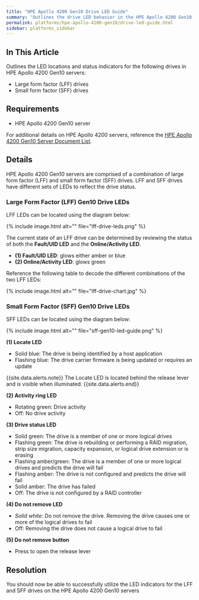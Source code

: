```yaml
---
title: "HPE Apollo 4200 Gen10 Drive LED Guide"
summary: "Outlines the drive LED behavior in the HPE Apollo 4200 Gen10 server."
permalink: platforms/hpe-apollo-4200-gen10/drive-led-guide.html
sidebar: platforms_sidebar
---
```

## In This Article

Outlines the LED locations and status indicators for the following drives in HPE Apollo 4200 Gen10 servers:

-   Large form factor (LFF) drives
-   Small form factor (SFF) drives

## Requirements

-   HPE Apollo 4200 Gen10 server

For additional details on HPE Apollo 4200 servers, reference the [HPE Apollo 4200 Gen10 Server Document List](https://support.hpe.com/hpsc/doc/public/display?docId=emr_na-a00061642en_us&docLocale=en_US).

## Details

HPE Apollo 4200 Gen10 servers are comprised of a combination of large form factor (LFF) and small form factor (SFF) drives. LFF and SFF drives have different sets of LEDs to reflect the drive status.

### Large Form Factor (LFF) Gen10 Drive LEDs

LFF LEDs can be located using the diagram below:

{% include image.html alt="" file="lff-drive-leds.png" %}

The current state of an LFF drive can be determined by reviewing the status of both the **Fault/UID LED** and the **Online/Activity LED**.

-   **(1) Fault/UID LED**: glows either amber or blue
-   **(2) Online/Activity LED**: glows green

Reference the following table to decode the different combinations of the two LFF LEDs:

{% include image.html alt="" file="lff-drive-chart.jpg" %}

### Small Form Factor (SFF) Gen10 Drive LEDs

SFF LEDs can be located using the diagram below:

{% include image.html alt="" file="sff-gen10-led-guide.png" %}

**(1) Locate LED**

-   Solid blue: The drive is being identified by a host application
-   Flashing blue: The drive carrier firmware is being updated or requires an update

{{site.data.alerts.note}}
The Locate LED is located behind the release lever and is visible when illuminated.
{{site.data.alerts.end}}

**(2) Activity ring LED**

-   Rotating green: Drive activity
-   Off: No drive activity

**(3) Drive status LED**

-   Solid green: The drive is a member of one or more logical drives
-   Flashing green: The drive is rebuilding or performing a RAID migration, strip size migration, capacity expansion, or logical drive extension or is erasing
-   Flashing amber/green: The drive is a member of one or more logical drives and predicts the drive will fail
-   Flashing amber: The drive is not configured and predicts the drive will fail
-   Solid amber: The drive has failed
-   Off: The drive is not configured by a RAID controller

**(4) Do not remove LED**

-   _Solid white:_ Do not remove the drive. Removing the drive causes one or more of the logical drives to fail
-   Off: Removing the drive does not cause a logical drive to fail

**(5) Do not remove button**

-   Press to open the release lever

## Resolution

You should now be able to successfully utilize the LED indicators for the LFF and SFF drives on the HPE Apollo 4200 Gen10 servers
